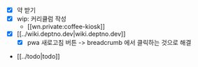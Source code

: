 - [X] 약 받기
- [X] wip: 커리큘럼 작성
  + [[wn.private:coffee-kiosk]]
- [X] [[../wiki.deptno.dev|wiki.deptno.dev]]
  - [X] pwa 새로고침 버튼 -> breadcrumb 에서 클릭하는 것으로 해결
- [[../todo|todo]]
